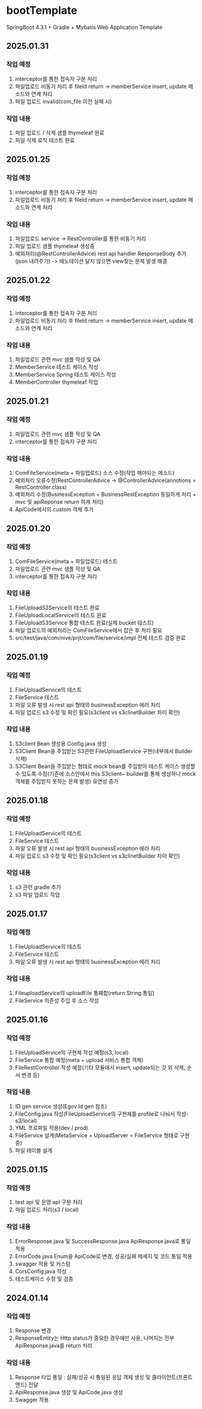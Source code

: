 # bootTemplate
SpringBoot 4.3.1 + Gradle + Mybatis Web Application Template


## 2025.01.31
### 작업 예정
1. interceptor를 통한 접속자 구분 처리
2. 파일업로드 비동기 처리 후 fileId return -> memberService insert, update 메소드와 연계 처리
3. 파일 업로드 invalid(com_file 이전 실패 시) 

### 작업 내용
1. 파일 업로드 / 삭제 샘플 thymeleaf 완료
2. 파일 삭제 로직 테스트 완료



## 2025.01.25
### 작업 예정
1. interceptor를 통한 접속자 구분 처리
2. 파일업로드 비동기 처리 후 fileId return -> memberService insert, update 메소드와 연계 처리

### 작업 내용
1. 파일업로드 service -> RestController를 통한 비동기 처리
2. 파일 업로드 샘플 thymeleaf 생성중
4. 예외처리(@RestControllerAdvice) rest api handler ResponseBody 추가(json 내려주기)
-> 애노테이션 달지 않으면 view찾는 문제 발생 해결

## 2025.01.22
### 작업 예정
1. interceptor를 통한 접속자 구분 처리
2. 파일업로드 비동기 처리 후 fileId return -> memberService insert, update 메소드와 연계 처리

### 작업 내용
1. 파일업로드 관련 mvc 샘플 작성 및 QA
2. MemberService 테스트 케이스 작성
3. MemberService Spring 테스트 케이스 작성
4. MemberController thymeleaf 작업

## 2025.01.21
### 작업 예정
1. 파일업로드 관련 mvc 샘플 작성 및 QA
2. interceptor를 통한 접속자 구분 처리

### 작업 내용
1. ComFileService(meta + 파일업로드) 소스 수정(작업 해야되는 메소드)
2. 예외처리 오류수정(RestControllerAdvice -> @ControllerAdvice(annotions = RestController.class)
3. 예외처리 수정(BusinessException + BusinessRestException 동일하게 처리 + mvc 및 apiReponse return 하게 처리)
4. ApiCode에서의 custom 객체 추가


## 2025.01.20
### 작업 예정
1. ComFileService(meta + 파일업로드) 테스트
2. 파일업로드 관련 mvc 샘플 작성 및 QA
3. interceptor를 통한 접속자 구분 처리

### 작업 내용
1. FileUploadS3Service의 테스트 완료
2. FileUploadLocalService의 테스트 완료
3. FileUploadS3Service 통합 테스트 완료(실제 bucket 테스트)
3. 파일 업로드의 예외처리는 ComFileService에서 잡은 후 처리 필요
4. src/test/java/com/nive/prjt/com/file/service/impl 전체 테스트 검증 완료


## 2025.01.19
### 작업 예정
1. FileUploadService의 테스트
2. FileService 테스트
3. 파일 오류 발생 시 rest api 형태의 businessException 에러 처리
4. 파일 업로드 s3 수정 및 확인 필요(s3client vs s3clinetBuilder 차이 확인)
### 작업 내용
1. S3client Bean 생성용 Config.java 생성
2. S3Client Bean을 주입받는 S3관련 FileUploadService 구현(내부에서 Builder 삭제)
3. S3Client Bean을 주입받는 형태로 mock bean를 주입받아 테스트 케이스 생성할 수 있도록 수정(기존에 소스안에서 this.S3client~ builder를 통해 생성하니 mock 객체를 주입받지 못하는 문제 발생) 유연성 증가


## 2025.01.18
### 작업 예정
1. FileUploadService의 테스트
2. FileService 테스트
3. 파일 오류 발생 시 rest api 형태의 businessException 에러 처리
4. 파일 업로드 s3 수정 및 확인 필요(s3client vs s3clinetBuilder 차이 확인)
### 작업 내용
1. s3 관련 gradle 추가
2. s3 파일 업로드 작업



## 2025.01.17
### 작업 예정
1. FileUploadService의 테스트
2. FileService 테스트
3. 파일 오류 발생 시 rest api 형태의 businessException 에러 처리
### 작업 내용
1. FileuploadService의 uploadFile 통폐합(return String 통일)
2. FileService 의존성 주입 후 소스 작성

## 2025.01.16
### 작업 예정
1. FileUploadService의 구현체 작성 예정(s3, local)
2. FileService 통합 예정(meta + upload 서비스 통합 객체)
3. FileRestController 작성 예정(기타 모듈에서 insert, update되는 것 외 삭제, 순서 변경 등)
### 작업 내용
1. ID gen service 생성(Egov Id gen 참조)
2. FileConfig.java 작성(FileUploadService의 구현체를 profile로 나눠서 작성-s3/local)
3. YML 프로파일 적용(dev / prod)
4. FileService 설계(MetaService + UploadServer = FileService 형태로 구현 중)
5. 파일 테이블 설계

## 2025.01.15
### 작업 예정
1. test api 및 운영 api 구분 처리
2. 파일 업로드 처리(s3 / local)
### 작업 내용
1. ErrorResponse.java 및 SuccessResponse.java ApiResponse.java로 통일 적용
2. ErrorCode.java Enum을 ApiCode로 변경, 성공/실패 메세지 및 코드 통일 적용
3. swagger 적용 및 커스텀
4. CorsConfig.java 작성
5. 테스트케이스 수정 및 검증

## 2024.01.14
### 작업 예정
1. Response 변경
2. ResponseEntity는 Http status가 중요한 경우에만 사용, 나머지는 전부 ApiResponse.java를 return 처리

### 작업 내용
1. Response 타입 통일 : 실패/성공 시 통일된 응답 객체 생성 및 클라이언트(프론트엔드) 전달
2. ApiResponse.java 생성 및 ApiCode.java 생성
3. Swagger 적용